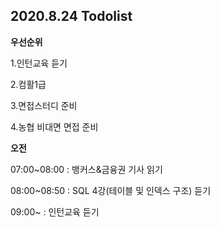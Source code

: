 ## 2020.8.24 Todolist



**우선순위**

1.인턴교육 듣기

2.컴활1급

3.면접스터디 준비

4.농협 비대면 면접 준비



**오전**

07:00~08:00 : 뱅커스&금융권 기사 읽기

08:00~08:50 : SQL 4강(테이블 및 인덱스 구조) 듣기

09:00~ : 인턴교육 듣기

